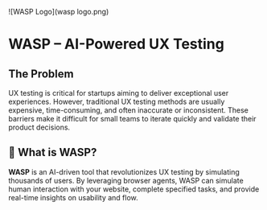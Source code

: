 ![WASP Logo](wasp logo.png)

# WASP – AI-Powered UX Testing

## The Problem

UX testing is critical for startups aiming to deliver exceptional user experiences. However, traditional UX testing methods are usually expensive, time-consuming, and often inaccurate or inconsistent. These barriers make it difficult for small teams to iterate quickly and validate their product decisions.

## 🤖 What is WASP?

**WASP** is an AI-driven tool that revolutionizes UX testing by simulating thousands of users. By leveraging browser agents, WASP can simulate human interaction with your website, complete specified tasks, and provide real-time insights on usability and flow. 

